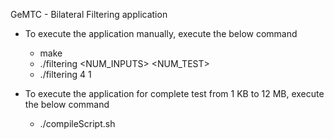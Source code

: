 GeMTC - Bilateral Filtering application 

- To execute the application manually, execute the below command
	- make
	- ./filtering <NUM_INPUTS> <NUM_TEST>
	- ./filtering 4 1
	

- To execute the application for complete test  from 1 KB to 12 MB, execute the below command
	- ./compileScript.sh
